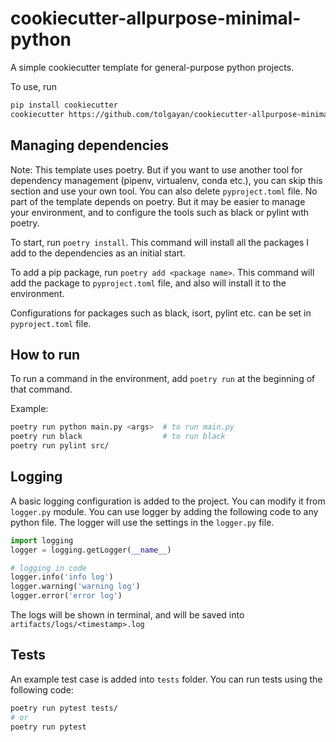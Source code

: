 # cookiecutter-allpurpose-minimal-python

A simple cookiecutter template for general-purpose python projects.

To use, run

```bash
pip install cookiecutter
cookiecutter https://github.com/tolgayan/cookiecutter-allpurpose-minimal-python
```


## Managing dependencies

Note: This template uses poetry. But if you want to use another tool for dependency management (pipenv, virtualenv, conda etc.), you can skip this section
and use your own tool. You can also delete `pyproject.toml` file. No part of the template depends on poetry. But it may be easier to manage your environment, and
to configure the tools such as black or pylint wıth poetry. 


To start, run `poetry install`. This command will install all the packages I add to the dependencies as an initial start.

To add a pip package, run `poetry add <package name>`. This command will add the package to `pyproject.toml` file, and also
will install it to the environment.

Configurations for packages such as black, isort, pylint etc. can be set in `pyproject.toml` file.


## How to run

To run a command in the environment, add `poetry run` at the beginning of that command.

Example:

```bash
poetry run python main.py <args>  # to run main.py 
poetry run black                  # to run black 
poetry run pylint src/ 
```


## Logging

A basic logging configuration is added to the project. You can modify it from `logger.py` module. You can use
logger by adding the following code to any python file. The logger will use the settings in the `logger.py` file.

```python
import logging
logger = logging.getLogger(__name__)

# logging in code
logger.info('info log')
logger.warning('warning log')
logger.error('error log')
```

The logs will be shown in terminal, and will be saved into `artifacts/logs/<timestamp>.log`

## Tests

An example test case is added into `tests` folder. You can run tests using the following code:

```bash
poetry run pytest tests/
# or
poetry run pytest
```
